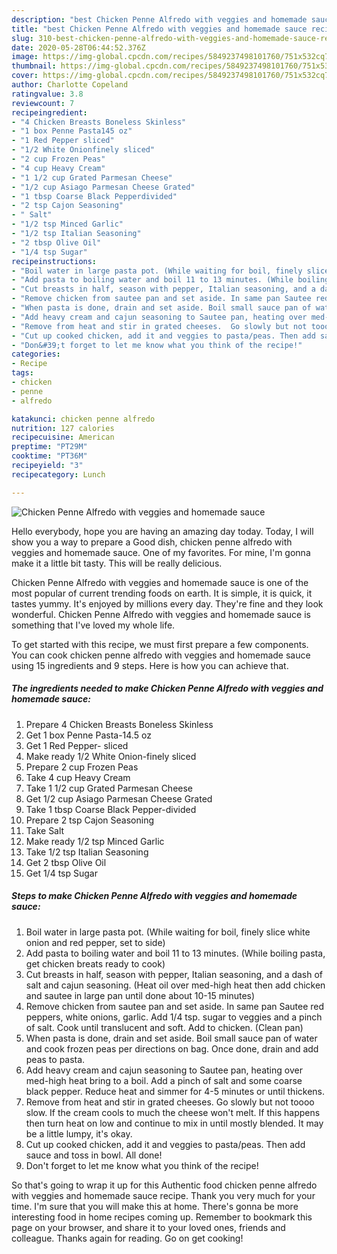 ```yaml
---
description: "best Chicken Penne Alfredo with veggies and homemade sauce recipes ever | how to keep Chicken Penne Alfredo with veggies and homemade sauce"
title: "best Chicken Penne Alfredo with veggies and homemade sauce recipes ever | how to keep Chicken Penne Alfredo with veggies and homemade sauce"
slug: 310-best-chicken-penne-alfredo-with-veggies-and-homemade-sauce-recipes-ever-how-to-keep-chicken-penne-alfredo-with-veggies-and-homemade-sauce
date: 2020-05-28T06:44:52.376Z
image: https://img-global.cpcdn.com/recipes/5849237498101760/751x532cq70/chicken-penne-alfredo-with-veggies-and-homemade-sauce-recipe-main-photo.jpg
thumbnail: https://img-global.cpcdn.com/recipes/5849237498101760/751x532cq70/chicken-penne-alfredo-with-veggies-and-homemade-sauce-recipe-main-photo.jpg
cover: https://img-global.cpcdn.com/recipes/5849237498101760/751x532cq70/chicken-penne-alfredo-with-veggies-and-homemade-sauce-recipe-main-photo.jpg
author: Charlotte Copeland
ratingvalue: 3.8
reviewcount: 7
recipeingredient:
- "4 Chicken Breasts Boneless Skinless"
- "1 box Penne Pasta145 oz"
- "1 Red Pepper sliced"
- "1/2 White Onionfinely sliced"
- "2 cup Frozen Peas"
- "4 cup Heavy Cream"
- "1 1/2 cup Grated Parmesan Cheese"
- "1/2 cup Asiago Parmesan Cheese Grated"
- "1 tbsp Coarse Black Pepperdivided"
- "2 tsp Cajon Seasoning"
- " Salt"
- "1/2 tsp Minced Garlic"
- "1/2 tsp Italian Seasoning"
- "2 tbsp Olive Oil"
- "1/4 tsp Sugar"
recipeinstructions:
- "Boil water in large pasta pot. (While waiting for boil, finely slice white onion and red pepper, set to side)"
- "Add pasta to boiling water and boil 11 to 13 minutes. (While boiling pasta, get chicken breats ready to cook)"
- "Cut breasts in half, season with pepper, Italian seasoning, and a dash of salt and cajun seasoning. (Heat oil over med-high heat then add chicken and sautee in large pan until done about 10-15 minutes)"
- "Remove chicken from sautee pan and set aside. In same pan Sautee red peppers, white onions, garlic. Add 1/4 tsp. sugar to veggies and a pinch of salt. Cook until translucent and soft. Add to chicken. (Clean pan)"
- "When pasta is done, drain and set aside. Boil small sauce pan of water and cook frozen peas per directions on bag. Once done, drain and add peas to pasta."
- "Add heavy cream and cajun seasoning to Sautee pan, heating over med-high heat bring to a boil. Add a pinch of salt and some coarse black pepper. Reduce heat and simmer for 4-5 minutes or until thickens."
- "Remove from heat and stir in grated cheeses.  Go slowly but not toooo slow. If the cream cools to much the cheese won&#39;t melt. If this happens then turn heat on low and continue to mix in until mostly blended. It may be a little lumpy, it&#39;s okay."
- "Cut up cooked chicken, add it and veggies to pasta/peas. Then add sauce and toss in bowl. All done!"
- "Don&#39;t forget to let me know what you think of the recipe!"
categories:
- Recipe
tags:
- chicken
- penne
- alfredo

katakunci: chicken penne alfredo 
nutrition: 127 calories
recipecuisine: American
preptime: "PT29M"
cooktime: "PT36M"
recipeyield: "3"
recipecategory: Lunch

---
```



![Chicken Penne Alfredo with veggies and homemade sauce](https://img-global.cpcdn.com/recipes/5849237498101760/751x532cq70/chicken-penne-alfredo-with-veggies-and-homemade-sauce-recipe-main-photo.jpg)

Hello everybody, hope you are having an amazing day today. Today, I will show you a way to prepare a Good dish, chicken penne alfredo with veggies and homemade sauce. One of my favorites. For mine, I'm gonna make it a little bit tasty. This will be really delicious.



Chicken Penne Alfredo with veggies and homemade sauce is one of the most popular of current trending foods on earth. It is simple, it is quick, it tastes yummy. It's enjoyed by millions every day. They're fine and they look wonderful. Chicken Penne Alfredo with veggies and homemade sauce is something that I've loved my whole life.


To get started with this recipe, we must first prepare a few components. You can cook chicken penne alfredo with veggies and homemade sauce using 15 ingredients and 9 steps. Here is how you can achieve that.

<!--inarticleads1-->

##### The ingredients needed to make Chicken Penne Alfredo with veggies and homemade sauce:

1. Prepare 4 Chicken Breasts Boneless Skinless
1. Get 1 box Penne Pasta-14.5 oz
1. Get 1 Red Pepper- sliced
1. Make ready 1/2 White Onion-finely sliced
1. Prepare 2 cup Frozen Peas
1. Take 4 cup Heavy Cream
1. Take 1 1/2 cup Grated Parmesan Cheese
1. Get 1/2 cup Asiago Parmesan Cheese Grated
1. Take 1 tbsp Coarse Black Pepper-divided
1. Prepare 2 tsp Cajon Seasoning
1. Take  Salt
1. Make ready 1/2 tsp Minced Garlic
1. Take 1/2 tsp Italian Seasoning
1. Get 2 tbsp Olive Oil
1. Get 1/4 tsp Sugar




<!--inarticleads2-->

##### Steps to make Chicken Penne Alfredo with veggies and homemade sauce:

1. Boil water in large pasta pot. (While waiting for boil, finely slice white onion and red pepper, set to side)
1. Add pasta to boiling water and boil 11 to 13 minutes. (While boiling pasta, get chicken breats ready to cook)
1. Cut breasts in half, season with pepper, Italian seasoning, and a dash of salt and cajun seasoning. (Heat oil over med-high heat then add chicken and sautee in large pan until done about 10-15 minutes)
1. Remove chicken from sautee pan and set aside. In same pan Sautee red peppers, white onions, garlic. Add 1/4 tsp. sugar to veggies and a pinch of salt. Cook until translucent and soft. Add to chicken. (Clean pan)
1. When pasta is done, drain and set aside. Boil small sauce pan of water and cook frozen peas per directions on bag. Once done, drain and add peas to pasta.
1. Add heavy cream and cajun seasoning to Sautee pan, heating over med-high heat bring to a boil. Add a pinch of salt and some coarse black pepper. Reduce heat and simmer for 4-5 minutes or until thickens.
1. Remove from heat and stir in grated cheeses.  Go slowly but not toooo slow. If the cream cools to much the cheese won&#39;t melt. If this happens then turn heat on low and continue to mix in until mostly blended. It may be a little lumpy, it&#39;s okay.
1. Cut up cooked chicken, add it and veggies to pasta/peas. Then add sauce and toss in bowl. All done!
1. Don&#39;t forget to let me know what you think of the recipe!




So that's going to wrap it up for this Authentic food chicken penne alfredo with veggies and homemade sauce recipe. Thank you very much for your time. I'm sure that you will make this at home. There's gonna be more interesting food in home recipes coming up. Remember to bookmark this page on your browser, and share it to your loved ones, friends and colleague. Thanks again for reading. Go on get cooking!

